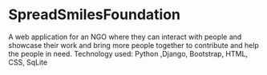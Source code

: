 # SpreadSmilesFoundation
A web application for an NGO where they can interact with people and showcase their work and bring more people together to
contribute and help the people in need.
Technology used: 
Python ,Django, Bootstrap, HTML, CSS, SqLite
